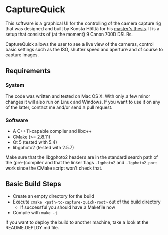 # CaptureQuick

This software is a graphical UI for the controlling of the camera capture rig that was designed and built by
Konsta Hölttä for his [master's thesis](https://github.com/sooda/thesis). It is a setup that consists of (at the moment)
9 Canon 700D DSLRs.

CaptureQuick allows the user to see a live view of the cameras, control basic settings such as the ISO, shutter speed
and aperture and of course to capture images.

## Requirements

### System

The code was written and tested on Mac OS X. With only a few minor changes it will also run on Linux and Windows.
If you want to use it on any of the latter, contact me and/or send a pull request.

### Software

* A C++11-capable compiler and libc++
* CMake (>= 2.8.11)
* Qt 5 (tested with 5.4)
* libgphoto2 (tested with 2.5.7)

Make sure that the libgphoto2 headers are in the standard search path of the (pre-)compiler and that the linker flags
`-lgphoto2` and `-lgphoto2_port` work since the CMake script won't check that.

## Basic Build Steps

* Create an empty directory for the build
* Execute `cmake <path-to-capture-quick-root>` out of the build directory
  * If successful you should have a Makefile now
* Compile with `make -j`

If you want to deploy the build to another machine, take a look at the README.DEPLOY.md file.
